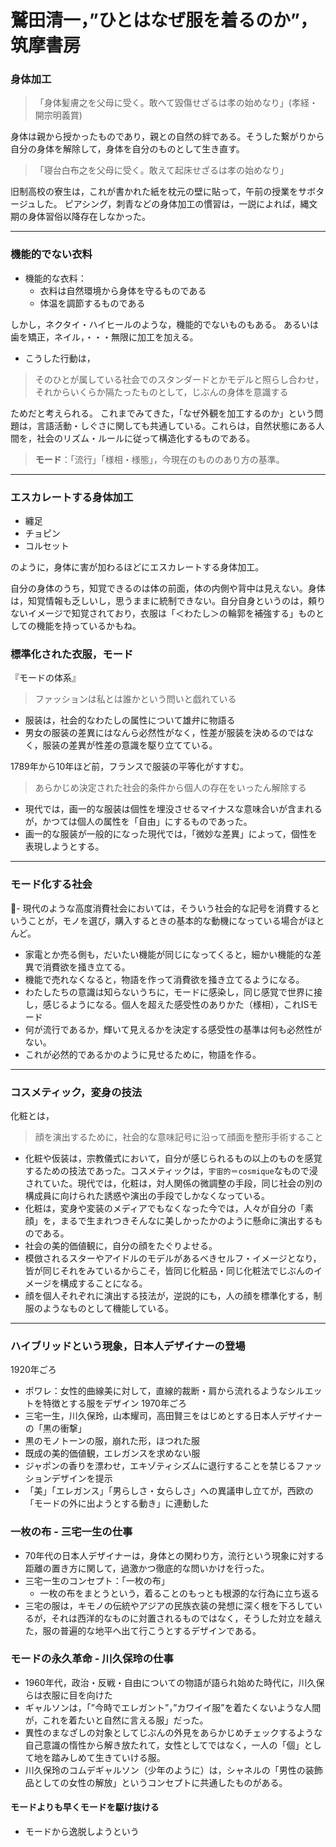# 鷲田清一，”ひとはなぜ服を着るのか”，筑摩書房

### 身体加工

>「身体髪膚之を父母に受く。敢へて毀傷せざるは孝の始めなり」(孝経・開宗明義賞)

身体は親から授かったものであり，親との自然の絆である。そうした繋がりから自分の身体を解除して，身体を自分のものとして生き直す。

>「寝台白布之を父母に受く。敢えて起床せざるは孝の始めなり」

旧制高校の寮生は，これが書かれた紙を枕元の壁に貼って，午前の授業をサボタージュした。
ピアシング，刺青などの身体加工の慣習は，一説によれば，縄文期の身体習俗以降存在しなかった。

---

### 機能的でない衣料

- 機能的な衣料：
    - 衣料は自然環境から身体を守るものである
    - 体温を調節するものである

しかし，ネクタイ・ハイヒールのような，機能的でないものもある。
あるいは歯を矯正，ネイル，・・・無限に加工を加える。

- こうした行動は，

>そのひとが属している社会でのスタンダードとかモデルと照らし合わせ，それからいくらか隔たったものとして，じぶんの身体を意識する

ためだと考えられる。
これまでみてきた，「なぜ外観を加工するのか」という問題は，言語活動・しぐさに関しても共通している。これらは，自然状態にある人間を，社会のリズム・ルールに従って構造化するものである。

> **モード**：「流行」「様相・様態」，今現在のもののあり方の基準。
---

### エスカレートする身体加工
- 纏足
- チョピン
- コルセット

のように，身体に害が加わるほどにエスカレートする身体加工。

自分の身体のうち，知覚できるのは体の前面，体の内側や背中は見えない。身体は，知覚情報も乏しいし，思うままに統制できない。自分自身というのは，頼りないイメージで知覚されており，衣服は「＜わたし＞の輪郭を補強する」ものとしての機能を持っているかもね。

### 標準化された衣服，モード

『モードの体系』
>ファッションは私とは誰かという問いと戯れている

- 服装は，社会的なわたしの属性について雄弁に物語る
- 男女の服装の差異にはなんら必然性がなく，性差が服装を決めるのではなく，服装の差異が性差の意識を駆り立てている。

1789年から10年ほど前，フランスで服装の平等化がすすむ。

> あらかじめ決定された社会的条件から個人の存在をいったん解除する

- 現代では，画一的な服装は個性を埋没させるマイナスな意味合いが含まれるが，かつては個人の属性を「自由」にするものであった。
- 画一的な服装が一般的になった現代では，「微妙な差異」によって，個性を表現しようとする。

---
### モード化する社会

- 現代のような高度消費社会においては，そういう社会的な記号を消費するということが，モノを選び，購入するときの基本的な動機になっている場合がほとんど。
- 家電とか売る側も，だいたい機能が同じになってくると，細かい機能的な差異で消費欲を掻き立てる。
- 機能で売れなくなると，物語を作って消費欲を掻き立てるようになる。
- わたしたちの意識は知らないうちに，モードに感染し，同じ感覚で世界に接し，感じるようになる。個人を超えた感受性のありかた（様相），これISモード
- 何が流行であるか，輝いて見えるかを決定する感受性の基準は何も必然性がない。
- これが必然的であるかのように見せるために，物語を作る。

---

### コスメティック，変身の技法
化粧とは，
>顔を演出するために，社会的な意味記号に沿って顔面を整形手術すること

- 化粧や仮装は，宗教儀式において，自分が感じられるもの以上のものを感覚するための技法であった。コスメティックは，`宇宙的＝cosmique`なもので浸されていた。現代では，化粧は，対人関係の微調整の手段，同じ社会の別の構成員に向けられた誘惑や演出の手段でしかなくなっている。
- 化粧は，変身や変装のメディアでもなくなった今では，人々が自分の「素顔」を，まるで生まれつきそんなに美しかったかのように懸命に演出するものである。
- 社会の美的価値観に，自分の顔をたぐりよせる。
- 模倣されるスターやアイドルのモデルがあるべきセルフ・イメージとなり，皆が同じそれをみているからこそ，皆同じ化粧品・同じ化粧法でじぶんのイメージを構成することになる。
- 顔を個人それぞれに演出する技法が，逆説的にも，人の顔を標準化する，制服のようなものとして機能している。

---

### ハイブリッドという現象，日本人デザイナーの登場
1920年ごろ
- ポワレ：女性的曲線美に対して，直線的裁断・肩から流れるようなシルエットを特徴とする服をデザイン
1970年ごろ
- 三宅一生，川久保玲，山本耀司，高田賢三をはじめとする日本人デザイナーの「黒の衝撃」
- 黒のモノトーンの服，崩れた形，ほつれた服
- 既成の美的価値観，エレガンスを求めない服
- ジャポンの香りを漂わせ，エキゾティシズムに退行することを禁じるファッションデザインを提示
- 「美」「エレガンス」「男らしさ・女らしさ」への異議申し立てが，西欧の「モードの外に出ようとする動き」に連動した

### 一枚の布 - 三宅一生の仕事
- 70年代の日本人デザイナーは，身体との関わり方，流行という現象に対する距離の置き方に関して，過激かつ徹底的な問いかけを行った。
- 三宅一生のコンセプト：「一枚の布」
    - 一枚の布をまとうという，着ることのもっとも根源的な行為に立ち返る
- 三宅の服は，キモノの伝統やアジアの民族衣装の発想に深く根を下ろしているが，それは西洋的なものに対置されるものではなく，そうした対立を越えた，服の普遍的な地平へ出て行こうとするデザインである。

### モードの永久革命 - 川久保玲の仕事
- 1960年代，政治・反戦・自由についての物語が語られ始めた時代に，川久保らは衣服に目を向けた
- ギャルソンは，「”今時でエレガント”，”カワイイ服”を着たくないような人間が，これを着たいと自然に言える服」だった。
- 異性のまなざしの対象としてじぶんの外見をあらかじめチェックするような自己意識の惰性から解き放たれて，女性としてではなく，一人の「個」として地を踏みしめて生きていける服。
- 川久保玲のコムデギャルソン（少年のように）は，シャネルの「男性の装飾品としての女性の解放」というコンセプトに共通したものがある。

#### モードよりも早くモードを駆け抜ける
- モードから逸脱しようという
